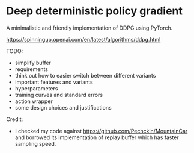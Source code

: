 # Deep deterministic policy gradient
A minimalistic and friendly implementation of DDPG using PyTorch.

https://spinningup.openai.com/en/latest/algorithms/ddpg.html


TODO:
- simplify buffer
- requirements
- think out how to easier switch between different variants
- important features and variants
- hyperparameters
- training curves and standard errors
- action wrapper
- some design choices and justifications

Credit:
- I checked my code against https://github.com/Pechckin/MountainCar and borrowed its implementation of replay buffer which has faster sampling speed.
